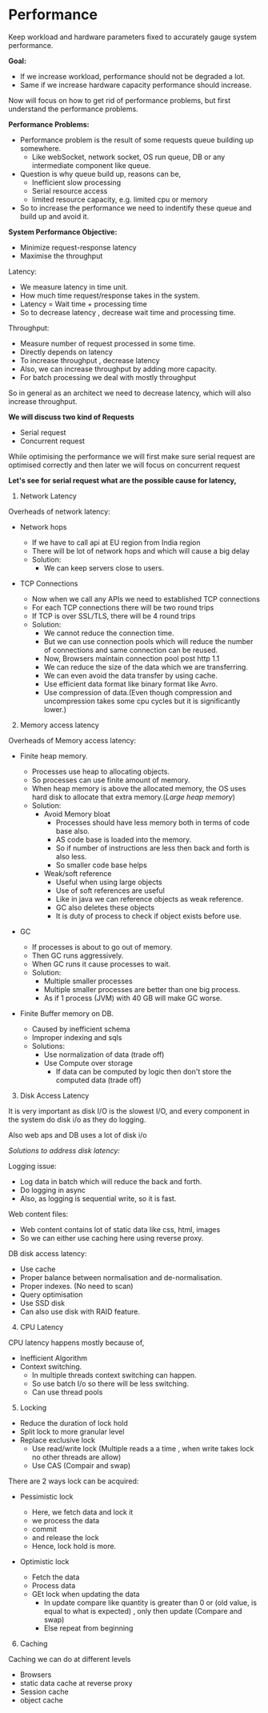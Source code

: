 # Performance

Keep workload and hardware parameters fixed to accurately gauge system performance.

**Goal:**

- If we increase workload, performance should not be degraded a lot.
- Same if we increase hardware capacity performance should increase.

Now will focus on how to get rid of performance problems, but first understand the performance problems.

**Performance Problems:**

- Performance problem is the result of some requests queue building up somewhere.
    - Like webSocket, network socket, OS run queue, DB or any intermediate component like queue.
- Question is why queue build up, reasons can be,
    - Inefficient slow processing
    - Serial resource access
    - limited resource capacity, e.g. limited cpu or memory
- So to increase the performance we need to indentify these queue and build up and avoid it.

**System Performance Objective:**

- Minimize request-response latency
- Maximise the throughput

Latency:

- We measure latency in time unit.
- How much time request/response takes in the system.
- Latency = Wait time + processing time
- So to decrease latency , decrease wait time and processing time.

Throughput:

- Measure number of request processed in some time.
- Directly depends on latency
- To increase throughput , decrease latency
- Also, we can increase throughput by adding more capacity.
- For batch processing we deal with mostly throughput

So in general as an architect we need to decrease latency, which will also increase throughput.

**We will discuss two kind of Requests**

- Serial request
- Concurrent request

While optimising the performance we will first make sure serial request are optimised correctly and then later we will
focus on concurrent request

**Let's see for serial request what are the possible cause for latency,**

1. Network Latency

Overheads of network latency:

- Network hops
    - If we have to call api at EU region from India region
    - There will be lot of network hops and which will cause a big delay
    - Solution:
        - We can keep servers close to users.

- TCP Connections
    - Now when we call any APIs we need to established TCP connections
    - For each TCP connections there will be two round trips
    - If TCP is over SSL/TLS, there will be 4 round trips
    - Solution:
        - We cannot reduce the connection time.
        - But we can use connection pools which will reduce the number of connections and same connection can be reused.
        - Now, Browsers maintain connection pool post http 1.1
        - We can reduce the size of the data which we are transferring.
        - We can even avoid the data transfer by using cache.
        - Use efficient data format like binary format like Avro.
        - Use compression of data.(Even though compression and uncompression takes some cpu cycles but it is
          significantly lower.)

2. Memory access latency

Overheads of Memory access latency:

- Finite heap memory.
    - Processes use heap to allocating objects.
    - So processes can use finite amount of memory.
    - When heap memory is above the allocated memory, the OS uses hard disk to allocate that extra memory.(_Large heap
      memory_)
    - Solution:
        - Avoid Memory bloat
            - Processes should have less memory both in terms of code base also.
            - AS code base is loaded into the memory.
            - So if number of instructions are less then back and forth is also less.
            - So smaller code base helps
        - Weak/soft reference
            - Useful when using large objects
            - Use of soft references are useful
            - Like in java we can reference objects as weak reference.
            - GC also deletes these objects
            - It is duty of process to check if object exists before use.

- GC
    - If processes is about to go out of memory.
    - Then GC runs aggressively.
    - When GC runs it cause processes to wait.
    - Solution:
        - Multiple smaller processes
        - Multiple smaller processes are better than one big process.
        - As if 1 process (JVM) with 40 GB will make GC worse.

- Finite Buffer memory on DB.
    - Caused by inefficient schema
    - Improper indexing and sqls
    - Solutions:
        - Use normalization of data (trade off)
        - Use Compute over storage
            - If data can be computed by logic then don't store the computed data (trade off)

3. Disk Access Latency

It is very important as disk I/O is the slowest I/O, and every component in the system do disk i/o as they do logging.

Also web aps and DB uses a lot of disk i/o

_Solutions to address disk latency:_

Logging issue:

- Log data in batch which will reduce the back and forth.
- Do logging in async
- Also, as logging is sequential write, so it is fast.

Web content files:

- Web content contains lot of static data like css, html, images
- So we can either use caching here using reverse proxy.

DB disk access latency:

- Use cache
- Proper balance between normalisation and de-normalisation.
- Proper indexes. (No need to scan)
- Query optimisation
- Use SSD disk
- Can also use disk with RAID feature.


4. CPU Latency

CPU latency happens mostly because of,

- Inefficient Algorithm
- Context switching.
    - In multiple threads context switching can happen.
    - So use batch I/o so there will be less switching.
    - Can use thread pools

5. Locking

- Reduce the duration of lock hold
- Split lock to more granular level
- Replace exclusive lock
    - Use read/write lock (Multiple reads a a time , when write takes lock no other threads are allow)
    - Use CAS (Compair and swap)

There are 2 ways lock can be acquired:

- Pessimistic lock
    - Here, we fetch data and lock it
    - we process the data
    - commit
    - and release the lock
    - Hence, lock hold is more.

- Optimistic lock
    - Fetch the data
    - Process data
    - GEt lock when updating the data
        - In update compare like quantity is greater than 0 or (old value, is equal to what is expected) , only then
          update (Compare and swap)
        - Else repeat from beginning

6. Caching

Caching we can do at different levels

- Browsers
- static data cache at reverse proxy
- Session cache
- object cache